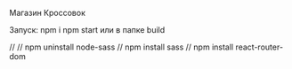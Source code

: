 Магазин Кроссовок

Запуск:
npm i
npm start
или в папке build

// 
// npm uninstall node-sass
// npm install sass
// npm install react-router-dom